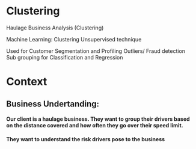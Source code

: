 # Clustering
Haulage Business Analysis (Clustering)

Machine Learning:  Clustering
Unsupervised technique

Used for
Customer Segmentation and Profiling
Outliers/ Fraud detection
Sub grouping for Classification and Regression

# Context

## Business Undertanding:
#### Our client is a haulage business. They want to group their drivers based on the distance covered and how often they go over their speed limit.
#### They want to understand the risk drivers pose to the business
